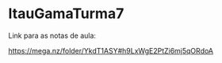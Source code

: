 # ItauGamaTurma7

Link para as notas de aula:

https://mega.nz/folder/YkdT1ASY#h9LxWgE2PtZi6mj5qORdoA